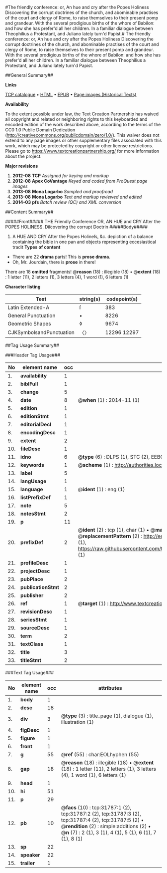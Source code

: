 #The friendly conference: or, An hue and cry after the Popes Holiness Discovering the corrupt doctrines of the church, and abominable practises of the court and clergy of Rome, to raise themselves to their present pomp and grandeur. With the several prodigious births of the whore of Babilon: and how she has prefer'd all her children. In a familiar dialogue between Theophilius a Protestant, and Juliano lately turn'd Papist.#
The friendly conference: or, An hue and cry after the Popes Holiness Discovering the corrupt doctrines of the church, and abominable practises of the court and clergy of Rome, to raise themselves to their present pomp and grandeur. With the several prodigious births of the whore of Babilon: and how she has prefer'd all her children. In a familiar dialogue between Theophilius a Protestant, and Juliano lately turn'd Papist.

##General Summary##

**Links**

[TCP catalogue](http://www.ota.ox.ac.uk/tcp/)  • 
[HTML](http://tei.it.ox.ac.uk/tcp/Texts-HTML/free/A40/A40487.html)  • 
[EPUB](http://tei.it.ox.ac.uk/tcp/Texts-EPUB/free/A40/A40487.epub) • 
[Page images (Historical Texts)](https://historicaltexts.jisc.ac.uk/eebo-99827369e)

**Availability**

To the extent possible under law, the Text Creation Partnership has waived all copyright and related or neighboring rights to this keyboarded and encoded edition of the work described above, according to the terms of the CC0 1.0 Public Domain Dedication (http://creativecommons.org/publicdomain/zero/1.0/). This waiver does not extend to any page images or other supplementary files associated with this work, which may be protected by copyright or other license restrictions. Please go to https://www.textcreationpartnership.org/ for more information about the project.

**Major revisions**

1. __2012-08__ __TCP__ *Assigned for keying and markup*
1. __2012-08__ __Apex CoVantage__ *Keyed and coded from ProQuest page images*
1. __2013-08__ __Mona Logarbo__ *Sampled and proofread*
1. __2013-08__ __Mona Logarbo__ *Text and markup reviewed and edited*
1. __2014-03__ __pfs__ *Batch review (QC) and XML conversion*

##Content Summary##

#####Front#####
THE Friendly Conference OR, AN HUE and CRY After the POPES HOLINESS. Diſcovering the corrupt Doctrin
#####Body#####

1. A HUE AND CRY After the Popes Holineſs, &c.
depiction of a balance containing the bible in one pan and objects representing eccesiastical tradit
**Types of content**

  * There are 22 **drama** parts! This is **prose drama**.
  * Oh, Mr. Jourdain, there is **prose** in there!

There are 18 **omitted** fragments! 
 @__reason__ (18) : illegible (18)  •  @__extent__ (18) : 1 letter (11), 2 letters (1), 3 letters (4), 1 word (1), 6 letters (1)

**Character listing**


|Text|string(s)|codepoint(s)|
|---|---|---|
|Latin Extended-A|ſ|383|
|General Punctuation|•|8226|
|Geometric Shapes|◊|9674|
|CJKSymbolsandPunctuation|〈〉|12296 12297|

##Tag Usage Summary##

###Header Tag Usage###

|No|element name|occ|attributes|
|---|---|---|---|
|1.|__availability__|1||
|2.|__biblFull__|1||
|3.|__change__|5||
|4.|__date__|8| @__when__ (1) : 2014-11 (1)|
|5.|__edition__|1||
|6.|__editionStmt__|1||
|7.|__editorialDecl__|1||
|8.|__encodingDesc__|1||
|9.|__extent__|2||
|10.|__fileDesc__|1||
|11.|__idno__|6| @__type__ (6) : DLPS (1), STC (2), EEBO-CITATION (1), PROQUEST (1), VID (1)|
|12.|__keywords__|1| @__scheme__ (1) : http://authorities.loc.gov/ (1)|
|13.|__label__|5||
|14.|__langUsage__|1||
|15.|__language__|1| @__ident__ (1) : eng (1)|
|16.|__listPrefixDef__|1||
|17.|__note__|5||
|18.|__notesStmt__|2||
|19.|__p__|11||
|20.|__prefixDef__|2| @__ident__ (2) : tcp (1), char (1)  •  @__matchPattern__ (2) : ([0-9\-]+):([0-9IVX]+) (1), (.+) (1)  •  @__replacementPattern__ (2) : http://eebo.chadwyck.com/downloadtiff?vid=$1&page=$2 (1), https://raw.githubusercontent.com/textcreationpartnership/Texts/master/tcpchars.xml#$1 (1)|
|21.|__profileDesc__|1||
|22.|__projectDesc__|1||
|23.|__pubPlace__|2||
|24.|__publicationStmt__|2||
|25.|__publisher__|2||
|26.|__ref__|1| @__target__ (1) : http://www.textcreationpartnership.org/docs/. (1)|
|27.|__revisionDesc__|1||
|28.|__seriesStmt__|1||
|29.|__sourceDesc__|1||
|30.|__term__|2||
|31.|__textClass__|1||
|32.|__title__|3||
|33.|__titleStmt__|2||


###Text Tag Usage###

|No|element name|occ|attributes|
|---|---|---|---|
|1.|__body__|1||
|2.|__desc__|18||
|3.|__div__|3| @__type__ (3) : title_page (1), dialogue (1), illustration (1)|
|4.|__figDesc__|1||
|5.|__figure__|1||
|6.|__front__|1||
|7.|__g__|55| @__ref__ (55) : char:EOLhyphen (55)|
|8.|__gap__|18| @__reason__ (18) : illegible (18)  •  @__extent__ (18) : 1 letter (11), 2 letters (1), 3 letters (4), 1 word (1), 6 letters (1)|
|9.|__head__|1||
|10.|__hi__|51||
|11.|__p__|29||
|12.|__pb__|10| @__facs__ (10) : tcp:31787:1 (2), tcp:31787:2 (2), tcp:31787:3 (2), tcp:31787:4 (2), tcp:31787:5 (2)  •  @__rendition__ (2) : simple:additions (2)  •  @__n__ (7) : 2 (1), 3 (1), 4 (1), 5 (1), 6 (1), 7 (1), 8 (1)|
|13.|__sp__|22||
|14.|__speaker__|22||
|15.|__trailer__|1||
